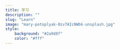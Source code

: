 ```yaml
---
title: 学习
description: ""
slug: "Learn"
image: "mary-potoplyak-0zv7AIcNWbk-unsplash.jpg"
style:
    background: "#2a9d8f"
    color: "#fff"
---
```

